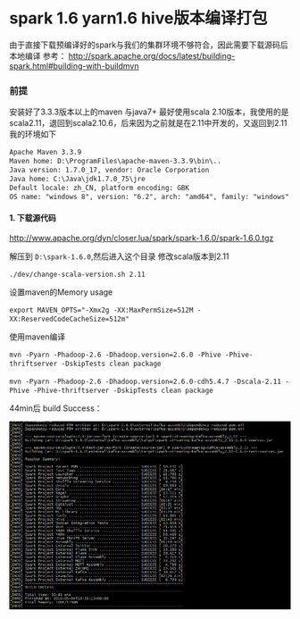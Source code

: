 # spark 1.6 yarn1.6 hive版本编译打包
由于直接下载预编译好的spark与我们的集群环境不够符合，因此需要下载源码后本地编译
参考：
http://spark.apache.org/docs/latest/building-spark.html#building-with-buildmvn

### 前提
安装好了3.3.3版本以上的maven 与java7+
最好使用scala 2.10版本，我使用的是scala2.11，退回到scala2.10.6，后来因为之前就是在2.11中开发的，又返回到2.11
我的环境如下

	Apache Maven 3.3.9
	Maven home: D:\ProgramFiles\apache-maven-3.3.9\bin\..
	Java version: 1.7.0_17, vendor: Oracle Corporation
	Java home: C:\Java\jdk1.7.0_75\jre
	Default locale: zh_CN, platform encoding: GBK
	OS name: "windows 8", version: "6.2", arch: "amd64", family: "windows"

#### 1. 下载源代码

http://www.apache.org/dyn/closer.lua/spark/spark-1.6.0/spark-1.6.0.tgz

解压到 `D:\spark-1.6.0`,然后进入这个目录
修改scala版本到2.11

	./dev/change-scala-version.sh 2.11

设置maven的Memory usage

	export MAVEN_OPTS="-Xmx2g -XX:MaxPermSize=512M -XX:ReservedCodeCacheSize=512m"

使用maven编译

	mvn -Pyarn -Phadoop-2.6 -Dhadoop.version=2.6.0 -Phive -Phive-thriftserver -DskipTests clean package

    mvn -Pyarn -Phadoop-2.6 -Dhadoop.version=2.6.0-cdh5.4.7 -Dscala-2.11 -Phive -Phive-thriftserver -DskipTests clean package 
	

44min后 build Success：

![spark_maven_success](img/spark_maven_success.png)